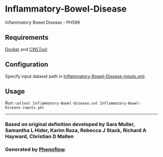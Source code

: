 # Inflammatory-Bowel-Disease

Inflammatory Bowel Disease - PH596

## Requirements

[Docker](https://docs.docker.com/install/) and [CWLTool](https://github.com/common-workflow-language/cwltool#install)

## Configuration

Specify input dataset path in [Inflammatory-Bowel-Disease-inputs.yml](Inflammatory-Bowel-Disease-inputs.yml).

## Usage

Run: `cwltool Inflammatory-Bowel-Disease.cwl Inflammatory-Bowel-Disease-inputs.yml`

***

### Based on original definition developed by Sara Muller, Samantha L Hider, Karim Raza, Rebecca J Stack, Richard A Hayward, Christian D Mallen
### Generated by [Phenoflow](https://kclhi.org/phenoflow).
